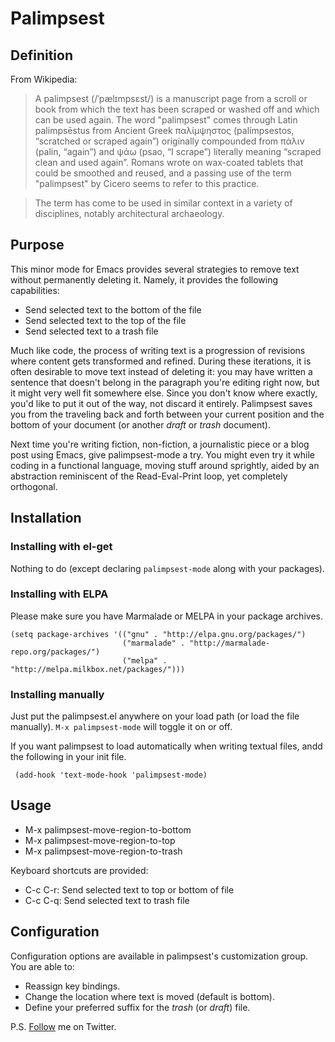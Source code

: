 Palimpsest
==========

## Definition

From Wikipedia: 

>A palimpsest (/ˈpælɪmpsɛst/) is a manuscript page from a scroll or book from which the text has been scraped or washed off and which can be used again. The word "palimpsest" comes through Latin palimpsēstus from Ancient Greek παλίμψηστος (palímpsestos, “scratched or scraped again”) originally compounded from πάλιν (palin, “again”) and ψάω (psao, “I scrape”) literally meaning “scraped clean and used again”. Romans wrote on wax-coated tablets that could be smoothed and reused, and a passing use of the term "palimpsest" by Cicero seems to refer to this practice.

>The term has come to be used in similar context in a variety of disciplines, notably architectural archaeology.

## Purpose

This minor mode for Emacs provides several strategies to remove text without permanently deleting it. Namely, it provides the following capabilities:

 - Send selected text to the bottom of the file 
 - Send selected text to the top of the file
 - Send selected text to a trash file 

Much like code, the process of writing text is a progression of revisions where content gets transformed and refined. During these iterations, it is often desirable to move text instead of deleting it: you may have written a sentence that doesn't belong in the paragraph you're editing right now, but it might very well fit somewhere else. Since you don't know where exactly, you'd like to put it out of the way, not discard it entirely. Palimpsest saves you from the traveling back and forth between your current position and the bottom of your document (or another *draft* or *trash*  document).

Next time you're writing fiction, non-fiction, a journalistic piece or a blog post using Emacs, give palimpsest-mode a try. You might even try it while coding in a functional language, moving stuff around sprightly, aided by an abstraction reminiscent of the Read-Eval-Print loop, yet completely orthogonal. 

## Installation

### Installing with el-get

Nothing to do (except declaring `palimpsest-mode` along with your packages).

### Installing with ELPA

Please make sure you have Marmalade or MELPA in your package archives.

    (setq package-archives '(("gnu" . "http://elpa.gnu.org/packages/")
	                         ("marmalade" . "http://marmalade-repo.org/packages/")
							 ("melpa" . "http://melpa.milkbox.net/packages/")))
													  
### Installing manually

Just put the palimpsest.el anywhere on your load path (or load the file manually). `M-x palimpsest-mode` will toggle it on or off.

If you want palimpsest to load automatically when writing textual files, andd the following in your init file. 

	 (add-hook 'text-mode-hook 'palimpsest-mode)
	
## Usage

- M-x palimpsest-move-region-to-bottom
- M-x palimpsest-move-region-to-top
- M-x palimpsest-move-region-to-trash

Keyboard shortcuts are provided:

- C-c C-r: Send selected text to top or bottom of file
- C-c C-q: Send selected text to trash file

## Configuration

Configuration options are available in palimpsest's customization group.
You are able to:

- Reassign key bindings.
- Change the location where text is moved (default is bottom).
- Define your preferred suffix for the *trash* (or *draft*) file.

P.S. [Follow][follow_me] me on Twitter.

[follow_me]: https://twitter.com/intent/user?screen_name=danielszmu "Follow @danielszmu"
